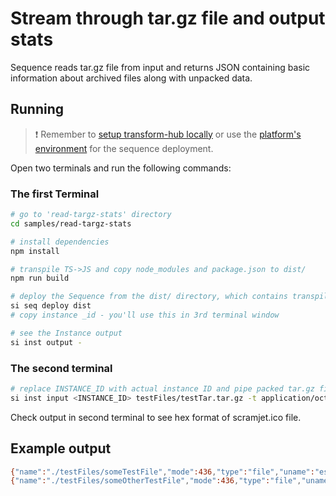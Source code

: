 # Stream through tar.gz file and output stats

Sequence reads tar.gz file from input and returns JSON containing basic information about archived files along with unpacked data.

## Running

> ❗ Remember to [setup transform-hub locally](https://docs.scramjet.org/platform/self-hosted-installation) or use the [platform's environment](https://docs.scramjet.org/platform/quick-start) for the sequence deployment.

Open two terminals and run the following commands:

### The first Terminal

```bash
# go to 'read-targz-stats' directory
cd samples/read-targz-stats

# install dependencies
npm install

# transpile TS->JS and copy node_modules and package.json to dist/
npm run build

# deploy the Sequence from the dist/ directory, which contains transpiled code, package.json and node_modules
si seq deploy dist
# copy instance _id - you'll use this in 3rd terminal window

# see the Instance output
si inst output -
```

### The second terminal

```bash
# replace INSTANCE_ID with actual instance ID and pipe packed tar.gz file as binary to instance input
si inst input <INSTANCE_ID> testFiles/testTar.tar.gz -t application/octet-stream

```

Check output in second terminal to see hex format of scramjet.ico file.

## Example output

```bash
{"name":"./testFiles/someTestFile","mode":436,"type":"file","uname":"esolecki","gname":"esolecki","size":26,"data":{"type":"Buffer","data":[83,111,109,101,32,116,101,120,116,32,105,110,115,105,100,101,32,116,101,115,116,32,102,105,108,101]}}
{"name":"./testFiles/someOtherTestFile","mode":436,"type":"file","uname":"esolecki","gname":"esolecki","size":28,"data":{"type":"Buffer","data":[79,116,104,101,114,32,116,101,120,116,32,105,110,115,105,100,101,32,111,116,104,101,114,32,102,105,108,101]}}
```
